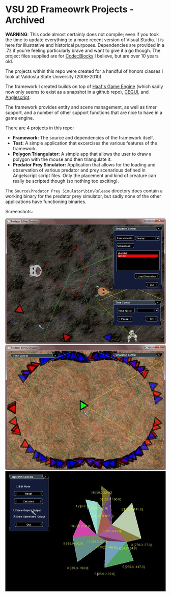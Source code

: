 # VSU 2D Frameowrk Projects - Archived

**WARNING**: This code almost certainly does not compile; even if you took the time to update everything to a more recent version of Visual Studio. It is here for illustrative and historical purposes. Dependencies are provided in a .7z if you're feeling particularly brave and want to give it a go though. The project files supplied are for [Code::Blocks](https://www.codeblocks.org/) I believe, but are over 10 years old.

The projects within this repo were created for a handful of honors classes I took at Valdosta State University (2006-2010).

The framework I created builds on top of [Haaf's Game Engine](https://github.com/sungiant/HGE) (which sadly now only seems to exist as a snapshot in a github repo), [CEGUI](http://cegui.org.uk/), and [Anglescript](https://www.angelcode.com/angelscript/).

The framework provides entity and scene management, as well as timer support, and a number of other support functions that are nice to have in a game engine.

There are 4 projects in this repo:

- **Framework:** The source and dependencies of the framework itself.
- **Test:** A simple application that excercises the various features of the framework.
- **Polygon Triangulator:** A simple app that allows the user to draw a polygon with the mouse and then triangulate it.
- **Predator Prey Simulator:** Application that allows for the loading and observation of various predator and prey scenarious defined in Angelscript script files. Only the placement and kind of creature can really be scripted though (so nothing too exciting).

The `Source\Predator Prey Simulator\bin\Release` directory does contain a working binary for the predator prey simulator, but sadly none of the other applications have functioning binaries.

Screenshots:

![simulation 1](screenshot1.jpg)
![simulation 2](screenshot2.jpg)
![triangulation](screenshot3.jpg)
